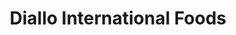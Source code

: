 ---
title: "Diallo International Foods"
url: /bremen/diallo-international-foods/
shop: Lebensmittel
---